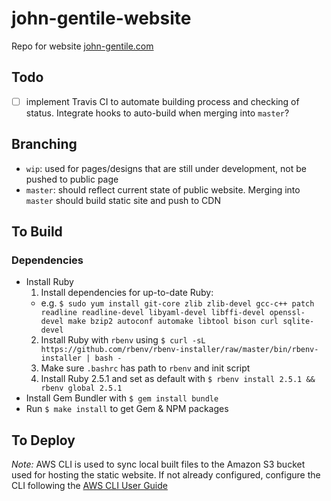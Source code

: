 # john-gentile-website

Repo for website [john-gentile.com](https://john-gentile.com/)

## Todo

* [ ] implement Travis CI to automate building process and checking of status. Integrate hooks to auto-build when merging into `master`?

## Branching

* `wip`: used for pages/designs that are still under development, not be pushed to public page
* `master`: should reflect current state of public website. Merging into `master` should build static site and push to CDN

## To Build

### Dependencies
- Install Ruby
  1) Install dependencies for up-to-date Ruby:
    + e.g. `$ sudo yum install git-core zlib zlib-devel gcc-c++ patch readline readline-devel libyaml-devel libffi-devel openssl-devel make bzip2 autoconf automake libtool bison curl sqlite-devel`
  2) Install Ruby with `rbenv` using `$ curl -sL https://github.com/rbenv/rbenv-installer/raw/master/bin/rbenv-installer | bash -`
  3) Make sure `.bashrc` has path to `rbenv` and init script
  4) Install Ruby 2.5.1 and set as default with `$ rbenv install 2.5.1 && rbenv global 2.5.1`
- Install Gem Bundler with `$ gem install bundle`
- Run `$ make install` to get Gem & NPM packages

## To Deploy

_Note:_ AWS CLI is used to sync local built files to the Amazon S3 bucket used for hosting the static website. If not already configured, configure the CLI following the [AWS CLI User Guide](https://docs.aws.amazon.com/cli/latest/userguide/cli-chap-welcome.html)
